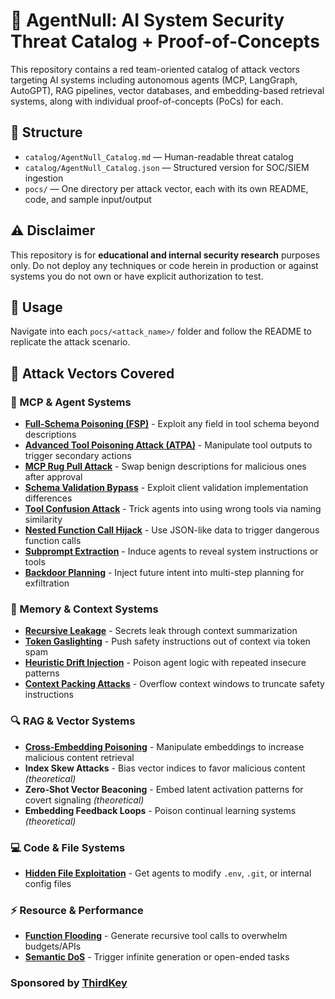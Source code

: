 # 🧠 AgentNull: AI System Security Threat Catalog + Proof-of-Concepts

This repository contains a red team-oriented catalog of attack vectors targeting AI systems including autonomous agents (MCP, LangGraph, AutoGPT), RAG pipelines, vector databases, and embedding-based retrieval systems, along with individual proof-of-concepts (PoCs) for each.

## 📘 Structure

- `catalog/AgentNull_Catalog.md` — Human-readable threat catalog
- `catalog/AgentNull_Catalog.json` — Structured version for SOC/SIEM ingestion
- `pocs/` — One directory per attack vector, each with its own README, code, and sample input/output

## ⚠️ Disclaimer

This repository is for **educational and internal security research** purposes only. Do not deploy any techniques or code herein in production or against systems you do not own or have explicit authorization to test.

## 🔧 Usage

Navigate into each `pocs/<attack_name>/` folder and follow the README to replicate the attack scenario.

## 🧩 Attack Vectors Covered

### 🤖 MCP & Agent Systems
- **[Full-Schema Poisoning (FSP)](pocs/FullSchemaPoisoning/)** - Exploit any field in tool schema beyond descriptions
- **[Advanced Tool Poisoning Attack (ATPA)](pocs/AdvancedToolPoisoning/)** - Manipulate tool outputs to trigger secondary actions
- **[MCP Rug Pull Attack](pocs/MCPRugPull/)** - Swap benign descriptions for malicious ones after approval
- **[Schema Validation Bypass](pocs/SchemaValidationBypass/)** - Exploit client validation implementation differences
- **[Tool Confusion Attack](pocs/ToolConfusionAttack/)** - Trick agents into using wrong tools via naming similarity
- **[Nested Function Call Hijack](pocs/NestedFunctionHijack/)** - Use JSON-like data to trigger dangerous function calls
- **[Subprompt Extraction](pocs/SubpromptExtraction/)** - Induce agents to reveal system instructions or tools
- **[Backdoor Planning](pocs/BackdoorPlanning/)** - Inject future intent into multi-step planning for exfiltration

### 🧠 Memory & Context Systems
- **[Recursive Leakage](pocs/RecursiveLeakage/)** - Secrets leak through context summarization
- **[Token Gaslighting](pocs/TokenGaslighting/)** - Push safety instructions out of context via token spam
- **[Heuristic Drift Injection](pocs/HeuristicDriftInjection/)** - Poison agent logic with repeated insecure patterns
- **[Context Packing Attacks](pocs/ContextPackingAttacks/)** - Overflow context windows to truncate safety instructions

### 🔍 RAG & Vector Systems
- **[Cross-Embedding Poisoning](pocs/CrossEmbeddingPoisoning/)** - Manipulate embeddings to increase malicious content retrieval
- **Index Skew Attacks** - Bias vector indices to favor malicious content *(theoretical)*
- **Zero-Shot Vector Beaconing** - Embed latent activation patterns for covert signaling *(theoretical)*
- **Embedding Feedback Loops** - Poison continual learning systems *(theoretical)*

### 💻 Code & File Systems
- **[Hidden File Exploitation](pocs/HiddenFileExploitation/)** - Get agents to modify `.env`, `.git`, or internal config files

### ⚡ Resource & Performance
- **[Function Flooding](pocs/FunctionFlooding/)** - Generate recursive tool calls to overwhelm budgets/APIs
- **[Semantic DoS](pocs/SemanticDoS/)** - Trigger infinite generation or open-ended tasks

### Sponsored by [ThirdKey](https://thirdkey.ai)
